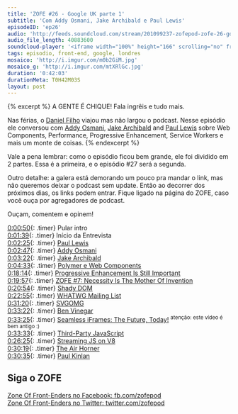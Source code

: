 ```yaml
---
title: 'ZOFE #26 - Google UK parte 1'
subtitle: 'Com Addy Osmani, Jake Archibald e Paul Lewis'
episodeID: 'ep26'
audio: 'http://feeds.soundcloud.com/stream/201099237-zofepod-zofe-26-google-uk-parte-1'
audio_file_length: 40883600
soundcloud-player: '<iframe width="100%" height="166" scrolling="no" frameborder="no" src="https://w.soundcloud.com/player/?url=https%3A//api.soundcloud.com/tracks/201099237&amp;color=ff5500&amp;auto_play=false&amp;hide_related=false&amp;show_comments=true&amp;show_user=true&amp;show_reposts=false"></iframe>'
tags: episodio, front-end, google, londres
mosaico: 'http://i.imgur.com/m0b2GiM.jpg'
mosaico_g: 'http://i.imgur.com/mtXRlGc.jpg'
duration: '0:42:03'
durationMeta: T0H42M03S
layout: post
---
```


{% excerpt %}
A GENTE É CHIQUE! Fala ingrêis e tudo mais.

Nas férias, o [Daniel Filho](https://twitter.com/danielfilho) viajou mas não largou o podcast. Nesse episódio ele conversou com [Addy Osmani](https://twitter.com/addyosmani/), [Jake Archibald](https://twitter.com/jaffathecake/) and [Paul Lewis](https://twitter.com/aerotwist/) sobre Web Components, Performance, Progressive Enhancement, Service Workers e mais um monte de coisas.
{% endexcerpt %}

Vale a pena lembrar: como o episódio ficou bem grande, ele foi dividido em 2 partes. Essa é a primeira, e o episódio #27 será a segunda.

Outro detalhe: a galera está demorando um pouco pra mandar o link, mas não queremos deixar o podcast sem update. Então ao decorrer dos próximos dias, os links podem entrar. Fique ligado na página do ZOFE, caso você ouça por agregadores de podcast.

Ouçam, comentem e opinem!

[0:00:50](#t=0:00:50){: .timer} Pular intro<br>
[0:01:39](#t=0:01:39){: .timer} Início da Entrevista<br>
[0:02:25](#t=0:02:25){: .timer} [Paul Lewis](https://twitter.com/aerotwist/)<br>
[0:02:47](#t=0:02:47){: .timer} [Addy Osmani](https://twitter.com/addyosmani/)<br>
[0:03:22](#t=0:03:22){: .timer} [Jake Archibald](https://twitter.com/jaffathecake/)<br>
[0:04:33](#t=0:04:33){: .timer} [Polymer e Web Components](https://www.polymer-project.org/)<br>
[0:18:14](#t=0:18:14){: .timer} [Progressive Enhancement Is Still Important](http://jakearchibald.com/2013/progressive-enhancement-still-important/)<br>
[0:19:57](#t=0:19:57){: .timer} [ZOFE #7: Necessity Is The Mother Of Invention](http://zofe.com.br/posts/necessity-is-the-mother-of-invention/)<br>
[0:20:54](#t=0:20:54){: .timer} [Shady DOM](https://www.polymer-project.org/0.8/docs/devguide/local-dom.html)<br>
[0:22:55](#t=0:22:55){: .timer} [WHATWG Mailing List](https://whatwg.org/mailing-list)<br>
[0:31:20](#t=0:31:20){: .timer} [SVGOMG](http://jakearchibald.github.io/svgomg/)<br>
[0:33:22](#t=0:33:22){: .timer} [Ben Vinegar](https://twitter.com/bentlegen)<br>
[0:33:25](#t=0:33:25){: .timer} [Seamless iFrames: The Future, Today!](https://www.youtube.com/watch?v=gQCm8VYn93Y) <sup>atenção: este vídeo é bem antigo :)</sup><br>
[0:33:33](#t=0:33:33){: .timer} [Third-Party JavaScript](http://www.amazon.com/Third-Party-JavaScript-Ben-Vinegar/dp/1617290548/ref=sr_1_1?ie=UTF8&qid=1429870979&sr=8-1)<br>
[0:26:25](#t=0:26:25){: .timer} [Streaming JS on V8](http://blog.chromium.org/2015/03/new-javascript-techniques-for-rapid.html)<br>
[0:30:19](#t=0:30:19){: .timer} [The Air Horner](https://theairhorner.appspot.com/)<br>
[0:30:35](#t=0:30:35){: .timer} [Paul Kinlan](https://twitter.com/paul_kinlan)<br>



## Siga o ZOFE

[Zone Of Front-Enders no Facebook: fb.com/zofepod](http://fb.com/zofepod/ "ZOFE no Facebook: fb.com/zofepod")<br>
[Zone Of Front-Enders no Twitter: twitter.com/zofepod](http://twitter.com/zofepod/ "ZOFE no Twitter")<br>
